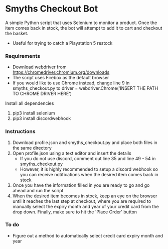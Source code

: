 # Smyths Checkout Bot
A simple Python script that uses Selenium to monitor a product. Once the item comes back in stock, the bot will attempt to add it to cart and checkout the basket.
   - Useful for trying to catch a Playstation 5 restock


### Requirements
- Download webdriver from https://chromedriver.chromium.org/downloads
- The script uses Firebox as the default browser
- If you would like to use Chrome instead, change line 9 in smyths_checkout.py to driver = webdriver.Chrome('INSERT THE PATH TO CHROME DRIVER HERE')

Install all dependencies
1. pip3 install selenium
2. pip3 install discordwebhook


### Instructions
1. Download profile.json and smyths_checkout.py and place both files in the same directory
2. Open profile.json using a text editor and insert the details
   - If you do not use discord, comment out line 35 and line 49 - 54 in smyths_checkout.py
   - However, it is highly recommended to setup a discord webhook so you can receive notifications when the desired item comes back in stock
3. Once you have the information filled in you are ready to go and go ahead and run the script
4. When the desired item becomes in stock, keep an eye on the browser until it reaches the last step at checkout, where you are required to manually select the expiry month and year  of your credit card from the drop down. Finally, make sure to hit the 'Place Order' button



### To do
- Figure out a method to automatically select credit card expiry month and year
